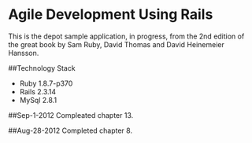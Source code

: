 Agile Development Using Rails
=============================

This is the depot sample application, in progress, from the 2nd edition of the
great book by Sam Ruby, David Thomas and David Heinemeier Hansson.

##Technology Stack
- Ruby 1.8.7-p370
- Rails 2.3.14
- MySql 2.8.1

##Sep-1-2012
Compleated chapter 13.

##Aug-28-2012
Completed chapter 8.
